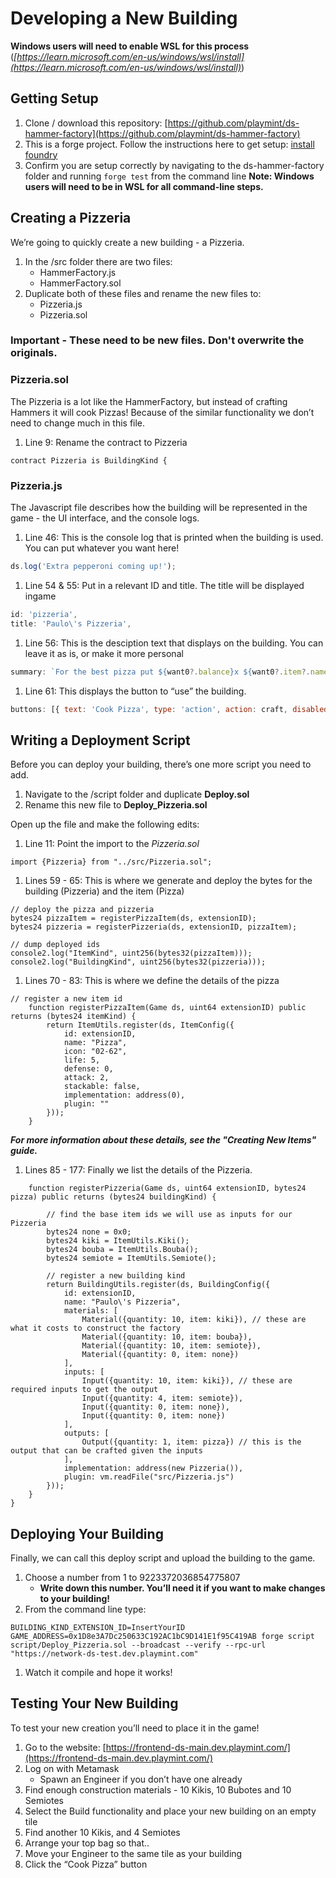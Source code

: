 # Developing a New Building

**Windows users will need to enable WSL for this process** (*[https://learn.microsoft.com/en-us/windows/wsl/install](https://learn.microsoft.com/en-us/windows/wsl/install)*)

## Getting Setup

1. Clone / download this repository: [https://github.com/playmint/ds-hammer-factory](https://github.com/playmint/ds-hammer-factory)
2. This is a forge project. Follow the instructions here to get setup: [install foundry](https://book.getfoundry.sh/getting-started/installation)
3. Confirm you are setup correctly by navigating to the ds-hammer-factory folder and running `forge test` from the command line
   **Note: Windows users will need to be in WSL for all command-line steps.**

## Creating a Pizzeria

We’re going to quickly create a new building - a Pizzeria.

1. In the /src folder there are two files:
    - HammerFactory.js
    - HammerFactory.sol
2. Duplicate both of these files and rename the new files to:
    - Pizzeria.js
    - Pizzeria.sol
### Important - These need to be new files. Don't overwrite the originals.

### Pizzeria.sol

The Pizzeria is a lot like the HammerFactory, but instead of crafting Hammers it will cook Pizzas! 
Because of the similar functionality we don’t need to change much in this file.

1. Line 9: Rename the contract to Pizzeria

```solidity
contract Pizzeria is BuildingKind {
```

### Pizzeria.js

The Javascript file describes how the building will be represented in the game - the UI interface, and the console logs.

1. Line 46: This is the console log that is printed when the building is used. You can put whatever you want here!

```jsx
ds.log('Extra pepperoni coming up!');
```

1. Line 54 & 55: Put in a relevant ID and title. The title will be displayed ingame

```jsx
id: 'pizzeria',
title: 'Paulo\'s Pizzeria',
```

1. Line 56: This is the desciption text that displays on the building. You can leave it as is, or make it more personal

```jsx
summary: `For the best pizza put ${want0?.balance}x ${want0?.item?.name?.value} and ${want1?.balance}x ${want1?.item?.name?.value} into our oven`,
```

1. Line 61: This displays the button to “use” the building. 

```jsx
buttons: [{ text: 'Cook Pizza', type: 'action', action: craft, disabled: !canCraft }],
```

## Writing a Deployment Script

Before you can deploy your building, there’s one more script you need to add.

1. Navigate to the /script folder and duplicate **********Deploy.sol**********
2. Rename this new file to ************Deploy_Pizzeria.sol************

Open up the file and make the following edits:

1. Line 11: Point the import to the *Pizzeria.sol*

```solidity
import {Pizzeria} from "../src/Pizzeria.sol";
```

1. Lines 59 - 65: This is where we generate and deploy the bytes for the building (Pizzeria) and the item (Pizza)

```solidity
// deploy the pizza and pizzeria
bytes24 pizzaItem = registerPizzaItem(ds, extensionID);
bytes24 pizzeria = registerPizzeria(ds, extensionID, pizzaItem);

// dump deployed ids
console2.log("ItemKind", uint256(bytes32(pizzaItem)));
console2.log("BuildingKind", uint256(bytes32(pizzeria)));
```

1. Lines 70 - 83:  This is where we define the details of the pizza

```solidity
// register a new item id
    function registerPizzaItem(Game ds, uint64 extensionID) public returns (bytes24 itemKind) {
        return ItemUtils.register(ds, ItemConfig({
            id: extensionID,
            name: "Pizza",
            icon: "02-62",
            life: 5,
            defense: 0,
            attack: 2,
            stackable: false,
            implementation: address(0),
            plugin: ""
        }));
    }
```

*******************For more information about these details, see the "Creating New Items" guide.*******************

1. Lines 85 - 177: Finally we list the details of the Pizzeria.

```solidity
    function registerPizzeria(Game ds, uint64 extensionID, bytes24 pizza) public returns (bytes24 buildingKind) {

        // find the base item ids we will use as inputs for our Pizzeria
        bytes24 none = 0x0;
        bytes24 kiki = ItemUtils.Kiki();
        bytes24 bouba = ItemUtils.Bouba();
        bytes24 semiote = ItemUtils.Semiote();

        // register a new building kind
        return BuildingUtils.register(ds, BuildingConfig({
            id: extensionID,
            name: "Paulo\'s Pizzeria",
            materials: [
                Material({quantity: 10, item: kiki}), // these are what it costs to construct the factory
                Material({quantity: 10, item: bouba}),
                Material({quantity: 10, item: semiote}),
                Material({quantity: 0, item: none})
            ],
            inputs: [
                Input({quantity: 10, item: kiki}), // these are required inputs to get the output
                Input({quantity: 4, item: semiote}),
                Input({quantity: 0, item: none}),
                Input({quantity: 0, item: none})
            ],
            outputs: [
                Output({quantity: 1, item: pizza}) // this is the output that can be crafted given the inputs
            ],
            implementation: address(new Pizzeria()),
            plugin: vm.readFile("src/Pizzeria.js")
        }));
    }
}
```

## Deploying Your Building

Finally, we can call this deploy script and upload the building to the game.

1. Choose a number from 1 to 9223372036854775807
    - **Write down this number. You’ll need it if you want to make changes to your building!**
2. From the command line type:

```
BUILDING_KIND_EXTENSION_ID=InsertYourID GAME_ADDRESS=0x1D8e3A7Dc250633C192AC1bC9D141E1f95C419AB forge script script/Deploy_Pizzeria.sol --broadcast --verify --rpc-url "https://network-ds-test.dev.playmint.com"
```

1. Watch it compile and hope it works!

## Testing Your New Building

To test your new creation you’ll need to place it in the game!

1. Go to the website: [https://frontend-ds-main.dev.playmint.com/](https://frontend-ds-main.dev.playmint.com/)
2. Log on with Metamask
    - Spawn an Engineer if you don’t have one already
3. Find enough construction materials - 10 Kikis, 10 Bubotes and 10 Semiotes 
4. Select the Build functionality and place your new building on an empty tile
5. Find another 10 Kikis, and 4 Semiotes
6. Arrange your top bag so that..
7. Move your Engineer to the same tile as your building
8. Click the “Cook Pizza” button
